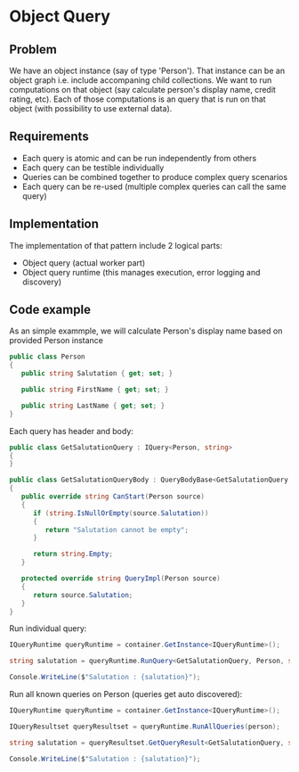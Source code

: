 # Object Query

## Problem

We have an object instance (say of type 'Person'). That instance can be an object graph i.e. include accompaning child collections. 
We want to run computations on that object (say calculate person's display name, credit rating, etc). Each of those computations is an query that is run on that object (with possibility to use external data). 

## Requirements
* Each query is atomic and can be run independently from others
* Each query can be testible individually 
* Queries can be combined together to produce complex query scenarios 
* Each query can be re-used (multiple complex queries can call the same query)


## Implementation 
The implementation of that pattern include 2 logical parts: 
* Object query (actual worker part)
* Object query runtime (this manages execution, error logging and discovery)

## Code example

As an simple exammple, we will calculate Person's display name based on provided Person instance

```csharp
public class Person
{
   public string Salutation { get; set; }

   public string FirstName { get; set; }

   public string LastName { get; set; }
}
```
Each query has header and body:

```csharp
public class GetSalutationQuery : IQuery<Person, string>
{
}

public class GetSalutationQueryBody : QueryBodyBase<GetSalutationQuery, Person, string>
{
   public override string CanStart(Person source)
   {
      if (string.IsNullOrEmpty(source.Salutation))
      {
         return "Salutation cannot be empty";
      }

      return string.Empty;
   }

   protected override string QueryImpl(Person source)
   {
      return source.Salutation;
   }
}
```

Run individual query:

```csharp
IQueryRuntime queryRuntime = container.GetInstance<IQueryRuntime>();

string salutation = queryRuntime.RunQuery<GetSalutationQuery, Person, string>(person)

Console.WriteLine($"Salutation : {salutation}");

```

Run all known queries on Person (queries get auto discovered):

```csharp
IQueryRuntime queryRuntime = container.GetInstance<IQueryRuntime>();

IQueryResultset queryResultset = queryRuntime.RunAllQueries(person);

string salutation = queryResultset.GetQueryResult<GetSalutationQuery, string>();

Console.WriteLine($"Salutation : {salutation}");

```


